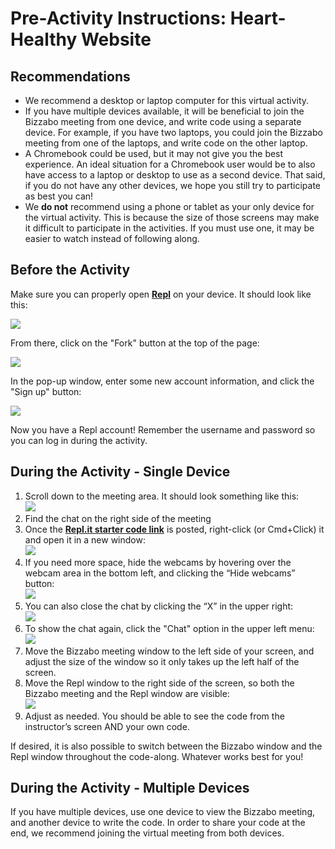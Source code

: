 # Pre-Activity Instructions: Heart-Healthy Website
## Recommendations
- We recommend a desktop or laptop computer for this virtual activity.
- If you have multiple devices available, it will be beneficial to join the Bizzabo meeting from one device, and write code using a separate device. For example, if you have two laptops, you could join the Bizzabo meeting from one of the laptops, and write code on the other laptop.
- A Chromebook could be used, but it may not give you the best experience. An ideal situation for a Chromebook user would be to also have access to a laptop or desktop to use as a second device. That said, if you do not have any other devices, we hope you still try to participate as best you can! 
- We **do not** recommend using a phone or tablet as your only device for the virtual activity. This is because the size of those screens may make it difficult to participate in the activities. If you must use one, it may be easier to watch instead of following along.

## Before the Activity
Make sure you can properly open **[Repl](https://repl.it/@JosephMaxwell/HeartHealthy#index.html)** on your device. It should look like this:

![](https://i.imgur.com/IFPs62R.png)

From there, click on the "Fork" button at the top of the page:  

![](https://i.imgur.com/IfErZpJ.png)

In the pop-up window, enter some new account information, and click the "Sign up" button:  

![](https://i.imgur.com/1sFGHu9.png)

Now you have a Repl account! Remember the username and password so you can log in during the activity.

## During the Activity - Single Device
1. Scroll down to the meeting area. It should look something like this:  
    ![](https://i.imgur.com/7fctZAb.png)
1. Find the chat on the right side of the meeting
1. Once the **[Repl.it starter code link](https://repl.it/@JosephMaxwell/HeartHealthy)** is posted, right-click (or Cmd+Click) it and open it in a new window:  
    ![](https://i.imgur.com/ZUAN6X3.png)
1. If you need more space, hide the webcams by hovering over the webcam area in the bottom left, and clicking the “Hide webcams” button:  
    ![](https://i.imgur.com/B2HFoGf.png)
1. You can also close the chat by clicking the “X” in the upper right:  
    ![](https://i.imgur.com/khuvcCu.png)
1. To show the chat again, click the "Chat" option in the upper left menu:  
    ![](https://i.imgur.com/THQS5RO.png)
1. Move the Bizzabo meeting window to the left side of your screen, and adjust the size of the window so it only takes up the left half of the screen.
1. Move the Repl window to the right side of the screen, so both the Bizzabo meeting and the Repl window are visible:  
    ![](https://i.imgur.com/z8r0hJ2.png)
1. Adjust as needed. You should be able to see the code from the instructor’s screen AND your own code.

If desired, it is also possible to switch between the Bizzabo window and the Repl window throughout the code-along. Whatever works best for you!

## During the Activity - Multiple Devices
If you have multiple devices, use one device to view the Bizzabo meeting, and another device to write the code. In order to share your code at the end, we recommend joining the virtual meeting from both devices.
